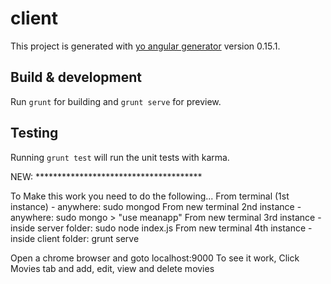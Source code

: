 # client

This project is generated with [yo angular generator](https://github.com/yeoman/generator-angular)
version 0.15.1.

## Build & development

Run `grunt` for building and `grunt serve` for preview.

## Testing

Running `grunt test` will run the unit tests with karma.

NEW: **************************************

To Make this work you need to do the following...
From terminal (1st instance) - anywhere: sudo mongod
From new terminal 2nd instance - anywhere: sudo mongo > "use meanapp"
From new terminal 3rd instance - inside server folder: sudo node index.js 
From new terminal 4th instance - inside client folder: grunt serve

Open a chrome browser and goto localhost:9000
To see it work, Click Movies tab and add, edit, view and delete movies 
